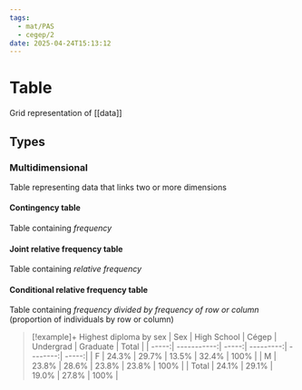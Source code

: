 ```yaml
---
tags:
  - mat/PAS
  - cegep/2
date: 2025-04-24T15:13:12
---
```


# Table

Grid representation of [[data]]

## Types

### Multidimensional

Table representing data that links two or more dimensions

#### Contingency table

Table containing *frequency*

#### Joint relative frequency table

Table containing *relative frequency*

#### Conditional relative frequency table

Table containing *frequency divided by frequency of row or column* (proportion of individuals by row or column)

> [!example]+ Highest diploma by sex
> |   Sex | High School | Cégep | Undergrad | Graduate | Total |
> | -----:| -----------:| -----:| ---------:| --------:| -----:|
> |     F |       24.3% | 29.7% |     13.5% |    32.4% |  100% |
> |     M |       23.8% | 28.6% |     23.8% |    23.8% |  100% |
> | Total |       24.1% | 29.1% |     19.0% |    27.8% |  100% |
